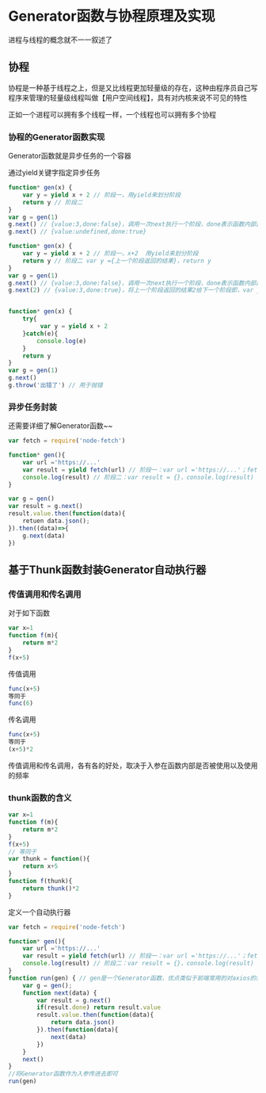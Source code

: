 # Generator函数与协程原理及实现

进程与线程的概念就不一一叙述了

## 协程

协程是一种基于线程之上，但是又比线程更加轻量级的存在，这种由程序员自己写程序来管理的轻量级线程叫做【用户空间线程】，具有对内核来说不可见的特性

正如一个进程可以拥有多个线程一样，一个线程也可以拥有多个协程

### 协程的Generator函数实现

Generator函数就是异步任务的一个容器

通过yield关键字指定异步任务

```javascript
function* gen(x) {
    var y = yield x + 2 // 阶段一，用yield来划分阶段
    return y // 阶段二
}
var g = gen(1)
g.next() // {value:3,done:false}，调用一次next执行一个阶段，done表示函数内部还有没有执行完成的阶段
g.next() // {value:undefined,done:true}

function* gen(x) {
    var y = yield x + 2 // 阶段一，x+2  用yield来划分阶段
    return y // 阶段二 var y ={上一个阶段返回的结果}，return y
}
var g = gen(1)
g.next() // {value:3,done:false}，调用一次next执行一个阶段，done表示函数内部还有没有执行完成的阶段
g.next(2) // {value:3,done:true}，将上一个阶段返回的结果2给下一个阶段即，var y =2，return y


function* gen(x) {
    try{
         var y = yield x + 2 
    }catch(e){
        console.log(e)
    }
    return y 
}
var g = gen(1)
g.next()
g.throw('出错了') // 用于抛错

```

### 异步任务封装

还需要详细了解Generator函数~~

```JavaScript
var fetch = require('node-fetch')

function* gen(){
    var url ='https://...'
    var result = yield fetch(url) // 阶段一：var url ='https://...'；fetch(url)
    console.log(result) // 阶段二：var result = {}，console.log(result)
}

var g = gen()
var result = g.next()
result.value.then(function(data){
    retuen data.json();
}).then((data)=>{
    g.next(data)
})
```

## 基于Thunk函数封装Generator自动执行器

### 传值调用和传名调用

对于如下函数

```javascript
var x=1
function f(m){
	return m*2
}
f(x+5)
```

传值调用

```javascript
func(x+5)
等同于
func(6)
```

传名调用

```javascript
func(x+5)
等同于
(x+5)*2
```

传值调用和传名调用，各有各的好处，取决于入参在函数内部是否被使用以及使用的频率

### thunk函数的含义

```javascript
var x=1
function f(m){
	return m*2
}
f(x+5)
// 等同于
var thunk = function(){
	return x+5
}
function f(thunk){
    return thunk()*2
}
```

 定义一个自动执行器

```javascript
var fetch = require('node-fetch')

function* gen(){
    var url ='https://...'
    var result = yield fetch(url) // 阶段一：var url ='https://...'；fetch(url)
    console.log(result) // 阶段二：var result = {}，console.log(result)
}
function run(gen) { // gen是一个Generator函数，优点类似于前端常用的对axios的封装
    var g = gen();
    function next(data) {
        var result = g.next()
        if(result.done) return result.value
        result.value.then(function(data){
            return data.json()
        }).then(function(data){
            next(data)
        })
    }
    next()
}
//将Generator函数作为入参传进去即可
run(gen)
```

